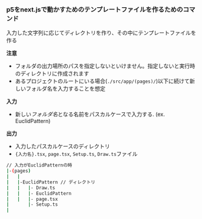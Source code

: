 
### p5をnext.jsで動かすためのテンプレートファイルを作るためのコマンド
入力した文字列に応じてディレクトリを作り、その中にテンプレートファイルを作る

**注意**
- フォルダの出力場所のパスを指定しないといけません。指定しないと実行時のディレクトリに作成されます
- あるプロジェクトのルートにいる場合(`./src/app/(pages)/`)以下に続けて新しいフォルダ名を入力することを想定


**入力**
- 新しい*フォルダ名*となる名前をパスカルケースで入力する. (ex. EuclidPattern)

**出力**
- 入力したパスカルケースのディレクトリ
- `{入力名}.tsx`, `page.tsx`, `Setup.ts`, `Draw.ts`ファイル

```sh
// 入力がEuclidPatternの時
|-(pages)
|   |
|   |-EuclidPattern // ディレクトリ
|   |   |- Draw.ts
|   |   |- EuclidPattern
|   |   |- page.tsx
|       |- Setup.ts
| 
```


